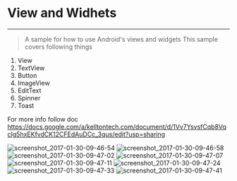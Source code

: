# View and Widhets 
--------------
> A sample  for how to use Android's views and widgets 
This sample covers following things 

1. View 
2. TextView
3. Button 
4. ImageView
5. EditText 
6. Spinner 
7. Toast 

For more info follow doc
https://docs.google.com/a/kelltontech.com/document/d/1Vv7YsvsfCqb8VqcIg5hxEKfvdCK12CFEdAuDCc_3qus/edit?usp=sharing

![screenshot_2017-01-30-09-46-54](https://cloud.githubusercontent.com/assets/7554816/22412175/81aa6c6c-e6d1-11e6-8005-1acbf2641080.png)
![screenshot_2017-01-30-09-46-58](https://cloud.githubusercontent.com/assets/7554816/22412176/82273288-e6d1-11e6-815f-5b0f1965ef72.png)
![screenshot_2017-01-30-09-47-02](https://cloud.githubusercontent.com/assets/7554816/22412177/8294b092-e6d1-11e6-891b-8594803831aa.png)
![screenshot_2017-01-30-09-47-07](https://cloud.githubusercontent.com/assets/7554816/22412178/8296582a-e6d1-11e6-9ec9-6d255094c541.png)
![screenshot_2017-01-30-09-47-11](https://cloud.githubusercontent.com/assets/7554816/22412179/82967d3c-e6d1-11e6-856c-f4176dd74c74.png)
![screenshot_2017-01-30-09-47-24](https://cloud.githubusercontent.com/assets/7554816/22412180/8299b3e4-e6d1-11e6-8047-a06acf4c0164.png)
![screenshot_2017-01-30-09-47-33](https://cloud.githubusercontent.com/assets/7554816/22412181/829be0e2-e6d1-11e6-971d-9de7dd28c879.png)
![screenshot_2017-01-30-09-47-41](https://cloud.githubusercontent.com/assets/7554816/22412182/82a7e464-e6d1-11e6-9519-1692329454be.png)


